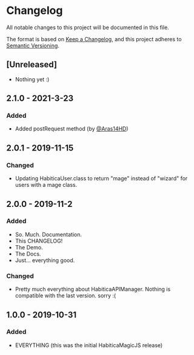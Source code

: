 # Changelog

All notable changes to this project will be documented in this file.

The format is based on [Keep a Changelog](https://keepachangelog.com/en/1.0.0/),
and this project adheres to [Semantic Versioning](https://semver.org/spec/v2.0.0.html).

## [Unreleased]

- Nothing yet :)

## 2.1.0 - 2021-3-23

### Added

- Added postRequest method (by [@Aras14HD](https://github.com/delightedCrow/HabiticaMagic/pull/4))

## 2.0.1 - 2019-11-15

### Changed

- Updating HabiticaUser.class to return "mage" instead of "wizard" for users with a mage class.

## 2.0.0 - 2019-11-2

### Added

- So. Much. Documentation.
- This CHANGELOG!
- The Demo.
- The Docs.
- Just... everything good.

### Changed

- Pretty much everything about HabiticaAPIManager. Nothing is compatible with the last version. sorry :(

## 1.0.0 - 2019-10-31

### Added

- EVERYTHING (this was the initial HabiticaMagicJS release)
